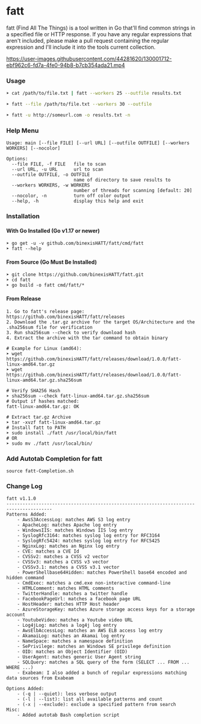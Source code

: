 # fatt

fatt (Find All The Things) is a tool written in Go that'll find common strings in a specified file or HTTP response. If you have any regular expressions that aren't included, please make a pull request containing the regular expression and I'll include it into the tools current collection.

https://user-images.githubusercontent.com/44281620/130001712-ebf962c6-fd7a-4fe0-94b8-b7cb354ada21.mp4

### Usage
```bash
➤ cat /path/to/file.txt | fatt --workers 25 --outfile results.txt

➤ fatt --file /path/to/file.txt --workers 30 --outfile

➤ fatt -u http://someurl.com -o results.txt -n
```
### Help Menu
```
Usage: main [--file FILE] [--url URL] [--outfile OUTFILE] [--workers WORKERS] [--nocolor]

Options:
  --file FILE, -f FILE   file to scan
  --url URL, -u URL      url to scan
  --outfile OUTFILE, -o OUTFILE
                         name of directory to save results to
  --workers WORKERS, -w WORKERS
                         number of threads for scanning [default: 20]
  --nocolor, -n          turn off color output
  --help, -h             display this help and exit
```

### Installation
#### With Go Installed (Go v1.17 or newer)
```
➤ go get -u -v github.com/binexisHATT/fatt/cmd/fatt
➤ fatt --help
```
#### From Source (Go Must Be Installed)
```
➤ git clone https://github.com/binexisHATT/fatt.git
➤ cd fatt
➤ go build -o fatt cmd/fatt/*
```

#### From Release
```
1. Go to fatt's release page: https://github.com/binexisHATT/fatt/releases
2. Download the .tar.gz archive for the target OS/Architecture and the .sha256sum file for verification
3. Run sha256sum --check to verify download hash
4. Extract the archive with the tar command to obtain binary

# Example for Linux (amd64):
➤ wget https://github.com/binexisHATT/fatt/releases/download/1.0.0/fatt-linux-amd64.tar.gz
➤ wget https://github.com/binexisHATT/fatt/releases/download/1.0.0/fatt-linux-amd64.tar.gz.sha256sum

# Verify SHA256 Hash
➤ sha256sum --check fatt-linux-amd64.tar.gz.sha256sum
# Output if hashes matched:
fatt-linux-amd64.tar.gz: OK

# Extract tar.gz Archive
➤ tar -xvzf fatt-linux-amd64.tar.gz
# Install fatt to PATH
➤ sudo install ./fatt /usr/local/bin/fatt
# OR
➤ sudo mv ./fatt /usr/local/bin/
```

### Add Autotab Completion for fatt
```
source fatt-Completion.sh
```

### Change Log
```
fatt v1.1.0
---------------------------------------------------------------------------------------
Patterns Added:
	- AwsS3AccessLog: matches AWS S3 log entry
	- ApacheLog: matches Apache log entry
	- WindowsIIS: matches Windows IIS log entry 
	- SyslogRfc3164: matches syslog log entry for RFC3164
	- SyslogRfc5424: matches syslog log entry for RFC5425
  	- NginxLog: matches an Nginx log entry
  	- CVE: matches a CVE Id
  	- CVSSv2: matches a CVSS v2 vector
  	- CVSSv3: matches a CVSS v3 vector
	- CVSSv3.1: matches a CVSS v3.1 vector
	- PowerShellbase64Hidden: matches PowerShell base64 encoded and hidden command
	- CmdExec: matches a cmd.exe non-interactive command-line
	- HTMLComment: matches HTML comments
	- TwitterHandle: matches a twitter handle
	- FacebookPageUrl: matches a facebook page URL
	- HostHeader: matches HTTP Host header
	- AzureStorageKey: matches Azure storage access keys for a storage account
	- YoutubeVideo: matches a Youtube video URL
	- Log4jLog: matches a log4j log entry
	- AwsElbAccessLog: matches an AWS ELB access log entry
	- AkamaiLog: matches an Akamai log entry
	- NameSpace: matches a namespace definition
	- SePrivilege: matches an Windows SE privilege definition
	- OID: matches an Object Identifier (OID)
	- UserAgent: matches generic User Agent string
	- SQLQuery: matches a SQL query of the form (SELECT ... FROM ... WHERE ...)
	- Exabeam: I also added a bunch of regular expressions matching data sources from Exabeam

Options Added:
	- (-q | --quiet): less verbose output
	- (-l | --list): list all available patterns and count	
	- (-x | --exclude): exclude a specified pattern from search
Misc:
	- Added autotab Bash completion script
```
